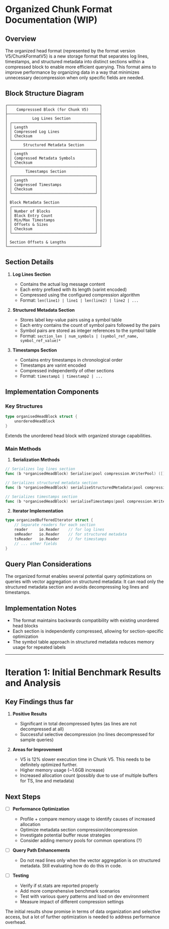 # Organized Chunk Format Documentation (WIP)
## Overview

The organized head format (represented by the format version V5/ChunkFormatV5) is a new storage format that separates log lines, timestamps, and structured metadata into distinct sections within a compressed block to enable more efficient querying. This format aims to improve performance by organizing data in a way that minimizes unnecessary decompression when only specific fields are needed.

## Block Structure Diagram

```
┌─────────────────────────────────────────┐
│    Compresssed Block (for Chunk V5)     │
├─────────────────────────────────────────┤
│           Log Lines Section             │
│ ┌─────────────────────────────────────┐ │
│ │ Length                              │ │
│ │ Compressed Log Lines                │ │
│ │ Checksum                            │ │
│ └─────────────────────────────────────┘ │
│       Structured Metadata Section       │
│ ┌─────────────────────────────────────┐ │
│ │ Length                              │ │
│ │ Compressed Metadata Symbols         │ │
│ │ Checksum                            │ │
│ └─────────────────────────────────────┘ │
│        Timestamps Section               │
│ ┌─────────────────────────────────────┐ │
│ │ Length                              │ │
│ │ Compressed Timestamps               │ │
│ │ Checksum                            │ │
│ └─────────────────────────────────────┘ │
│                                         │
│ Block Metadata Section                  │
│ ┌─────────────────────────────────────┐ │
│ │ Number of Blocks                    │ │
│ │ Block Entry Count                   │ │
│ │ Min/Max Timestamps                  │ │
│ │ Offsets & Sizes                     │ │
│ │ Checksum                            │ │
│ └─────────────────────────────────────┘ │
│                                         │
│ Section Offsets & Lengths               │
└─────────────────────────────────────────┘
```

## Section Details

1. **Log Lines Section**
   - Contains the actual log message content
   - Each entry prefixed with its length (varint encoded)
   - Compressed using the configured compression algorithm
   - Format: `len(line1) | line1 | len(line2) | line2 | ...`

2. **Structured Metadata Section**
   - Stores label key-value pairs using a symbol table
   - Each entry contains the count of symbol pairs followed by the pairs
   - Symbol pairs are stored as integer references to the symbol table
   - Format: `section_len | num_symbols | (symbol_ref_name, symbol_ref_value)*`

3. **Timestamps Section**
   - Contains entry timestamps in chronological order
   - Timestamps are varint encoded
   - Compressed independently of other sections
   - Format: `timestamp1 | timestamp2 | ...`

## Implementation Components

### Key Structures

```go
type organisedHeadBlock struct {
    unorderedHeadBlock
}
```

Extends the unordered head block with organized storage capabilities.

### Main Methods

1. **Serialization Methods**
```go
// Serializes log lines section
func (b *organisedHeadBlock) Serialise(pool compression.WriterPool) ([]byte, error)

// Serializes structured metadata section
func (b *organisedHeadBlock) serialiseStructuredMetadata(pool compression.WriterPool) ([]byte, error)

// Serializes timestamps section
func (b *organisedHeadBlock) serialiseTimestamps(pool compression.WriterPool) ([]byte, error)
```

2. **Iterator Implementation**
```go
type organizedBufferedIterator struct {
    // Separate readers for each section
    reader     io.Reader    // for log lines
    smReader   io.Reader    // for structured metadata
    tsReader   io.Reader    // for timestamps
    // ... other fields
}
```

## Query Plan Considerations

The organized format enables several potential query optimizations on queries with vector aggregation on structured metadata:
It can read only the structured metadata section  and avoids decompressing log lines and timestamps.

## Implementation Notes

- The format maintains backwards compatibility with existing unordered head blocks
- Each section is independently compressed, allowing for section-specific optimization
- The symbol table approach in structured metadata reduces memory usage for repeated labels

-----------------

# Iteration 1: Initial Benchmark Results and Analysis

## Key Findings thus far
1. **Positive Results**
   - Significant in total decompressed bytes (as lines are not decompressed at all)
   - Successful selective decompression (no lines decompressed for sample queries)

2. **Areas for Improvement**
   - V5 is 12% slower execution time in Chunk V5. This needs to be definitely optimized further.
   - Higher memory usage (~1.6GB increase)
   - Increased allocation count (possibly due to use of multiple buffers for TS, line and metadata)

## Next Steps

- [ ] **Performance Optimization**
   - Profile + compare memory usage to identify causes of increased allocation
   - Optimize metadata section compression/decompression
   - Investigate potential buffer reuse strategies
   - Consider adding memory pools for common operations (?)

- [ ] **Query Path Enhancements**
   - Do not read lines only when the vector aggregation is on structured metadata. Still evaluating how do do this in code.


- [ ] **Testing**
   - Verify if st.stats are reported properly 
   - Add more comprehensive benchmark scenarios
   - Test with various query patterns and load on dev environment
   - Measure impact of different compression settings

The initial results show promise in terms of data organization and selective access, but a lot of further optimization is needed to address performance overhead.
